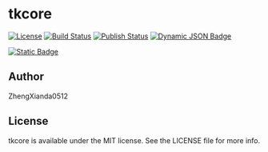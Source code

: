 # tkcore

[![License](http://img.shields.io/:license-MIT-orange.svg)](https://github.com/TKCPlusProjects/tkcore/blob/master/LICENSE)
[![Build Status](https://github.com/TKCPlusProjects/tkcore/actions/workflows/build.yml/badge.svg)](https://github.com/TKCPlusProjects/tkcore/actions/workflows/build.yml)
[![Publish Status](https://github.com/TKCPlusProjects/tkcore/actions/workflows/publish.yml/badge.svg)](https://github.com/TKCPlusProjects/tkcore/actions/workflows/publish.yml)
[![Dynamic JSON Badge](https://img.shields.io/badge/dynamic/json?url=https%3A%2F%2Fraw.githubusercontent.com%2FTKCPlusProjects%2Ftkregistry%2Fmaster%2Fports%2Ftkcore%2Fvcpkg.json&query=version&prefix=v%20&logo=github&logoColor=%23959DA5&label=Release&labelColor=%23444D56&color=%2334D058)
](https://github.com/TKCPlusProjects/tkcore/releases)

[![Static Badge](https://img.shields.io/badge/vcpkg%20registries-tkregistry-passing?style=social&logo=microsoft)](https://github.com/TKCPlusProjects/tkregistry)

## Author

ZhengXianda0512

## License

tkcore is available under the MIT license. See the LICENSE file for more info.
